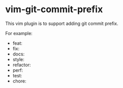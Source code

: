 # vim-git-commit-prefix

This vim plugin is to support adding git commit prefix.

For example: 

* feat:
* fix:
* docs:
* style:
* refactor:
* perf:
* test:
* chore:
